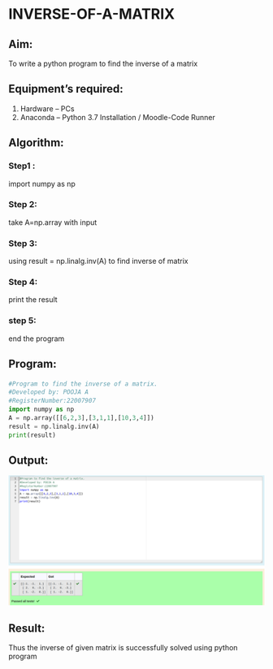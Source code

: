 # INVERSE-OF-A-MATRIX

## Aim:
To write a python program to find the inverse of a matrix

## Equipment’s required:
1. 	Hardware – PCs
2. 	Anaconda – Python 3.7 Installation / Moodle-Code Runner

## Algorithm:
### Step1 :
import numpy as np
 ### Step 2:
 take A=np.array with input 
### Step 3: 
using result = np.linalg.inv(A) to find inverse of matrix
### Step 4: 
print the result
### step 5:
end the program

## Program:
```python
#Program to find the inverse of a matrix.
#Developed by: POOJA A
#RegisterNumber:22007907
import numpy as np
A = np.array([[6,2,3],[3,1,1],[10,3,4]])
result = np.linalg.inv(A)
print(result)
```
## Output:
![](./inverse.png)

## Result:
Thus the inverse of given matrix is successfully solved using python program

